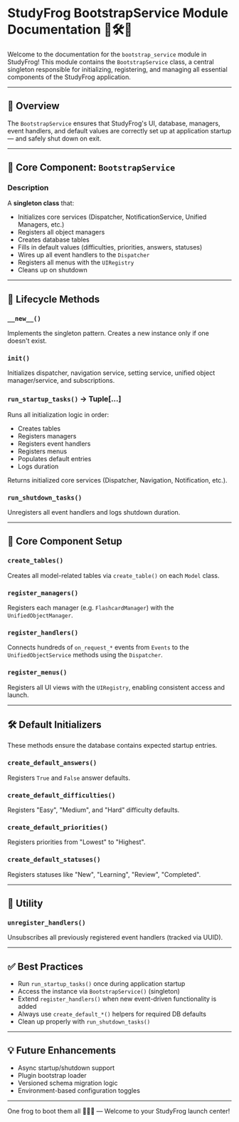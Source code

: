# StudyFrog BootstrapService Module Documentation 🚀🛠️🐸

Welcome to the documentation for the `bootstrap_service` module in StudyFrog! This module contains the `BootstrapService` class, a central singleton responsible for initializing, registering, and managing all essential components of the StudyFrog application.

---

## 📘 Overview
The `BootstrapService` ensures that StudyFrog's UI, database, managers, event handlers, and default values are correctly set up at application startup — and safely shut down on exit.

---

## 🧠 Core Component: `BootstrapService`

### Description
A **singleton class** that:
- Initializes core services (Dispatcher, NotificationService, Unified Managers, etc.)
- Registers all object managers
- Creates database tables
- Fills in default values (difficulties, priorities, answers, statuses)
- Wires up all event handlers to the `Dispatcher`
- Registers all menus with the `UIRegistry`
- Cleans up on shutdown

---

## 🔄 Lifecycle Methods

### `__new__()`
Implements the singleton pattern. Creates a new instance only if one doesn't exist.

### `init()`
Initializes dispatcher, navigation service, setting service, unified object manager/service, and subscriptions.

### `run_startup_tasks()` → Tuple[...]
Runs all initialization logic in order:
- Creates tables
- Registers managers
- Registers event handlers
- Registers menus
- Populates default entries
- Logs duration

Returns initialized core services (Dispatcher, Navigation, Notification, etc.).

### `run_shutdown_tasks()`
Unregisters all event handlers and logs shutdown duration.

---

## 🧩 Core Component Setup

### `create_tables()`
Creates all model-related tables via `create_table()` on each `Model` class.

### `register_managers()`
Registers each manager (e.g. `FlashcardManager`) with the `UnifiedObjectManager`.

### `register_handlers()`
Connects hundreds of `on_request_*` events from `Events` to the `UnifiedObjectService` methods using the `Dispatcher`.

### `register_menus()`
Registers all UI views with the `UIRegistry`, enabling consistent access and launch.

---

## 🛠️ Default Initializers
These methods ensure the database contains expected startup entries.

### `create_default_answers()`
Registers `True` and `False` answer defaults.

### `create_default_difficulties()`
Registers "Easy", "Medium", and "Hard" difficulty defaults.

### `create_default_priorities()`
Registers priorities from "Lowest" to "Highest".

### `create_default_statuses()`
Registers statuses like "New", "Learning", "Review", "Completed".

---

## 🔧 Utility

### `unregister_handlers()`
Unsubscribes all previously registered event handlers (tracked via UUID).

---

## ✅ Best Practices
- Run `run_startup_tasks()` once during application startup
- Access the instance via `BootstrapService()` (singleton)
- Extend `register_handlers()` when new event-driven functionality is added
- Always use `create_default_*()` helpers for required DB defaults
- Clean up properly with `run_shutdown_tasks()`

---

## 💡 Future Enhancements
- Async startup/shutdown support
- Plugin bootstrap loader
- Versioned schema migration logic
- Environment-based configuration toggles

---

One frog to boot them all 🐸💡🚀 — Welcome to your StudyFrog launch center!